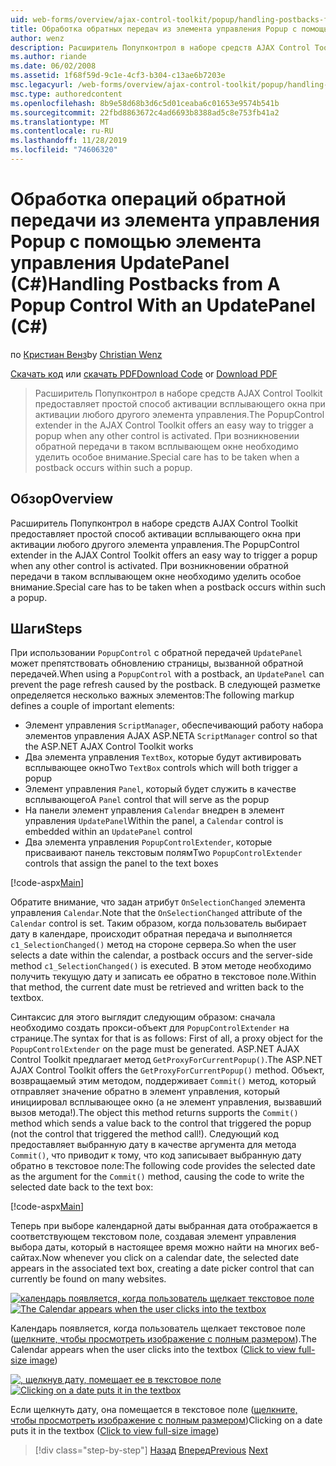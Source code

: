 ```yaml
---
uid: web-forms/overview/ajax-control-toolkit/popup/handling-postbacks-from-a-popup-control-with-an-updatepanel-cs
title: Обработка обратных передач из элемента управления Popup с помощью UpdatePanel (C#) | Документация Майкрософт
author: wenz
description: Расширитель Попупконтрол в наборе средств AJAX Control Toolkit предоставляет простой способ активации всплывающего окна при активации любого другого элемента управления. Необходимо уделить особое внимание...
ms.author: riande
ms.date: 06/02/2008
ms.assetid: 1f68f59d-9c1e-4cf3-b304-c13ae6b7203e
msc.legacyurl: /web-forms/overview/ajax-control-toolkit/popup/handling-postbacks-from-a-popup-control-with-an-updatepanel-cs
msc.type: authoredcontent
ms.openlocfilehash: 8b9e58d68b3d6c5d01ceaba6c01653e9574b541b
ms.sourcegitcommit: 22fbd8863672c4ad6693b8388ad5c8e753fb41a2
ms.translationtype: MT
ms.contentlocale: ru-RU
ms.lasthandoff: 11/28/2019
ms.locfileid: "74606320"
---
```

# <a name="handling-postbacks-from-a-popup-control-with-an-updatepanel-c"></a><span data-ttu-id="0e2f2-104">Обработка операций обратной передачи из элемента управления Popup с помощью элемента управления UpdatePanel (C#)</span><span class="sxs-lookup"><span data-stu-id="0e2f2-104">Handling Postbacks from A Popup Control With an UpdatePanel (C#)</span></span>

<span data-ttu-id="0e2f2-105">по [Кристиан Венз](https://github.com/wenz)</span><span class="sxs-lookup"><span data-stu-id="0e2f2-105">by [Christian Wenz](https://github.com/wenz)</span></span>

<span data-ttu-id="0e2f2-106">[Скачать код](https://download.microsoft.com/download/9/3/f/93f8daea-bebd-4821-833b-95205389c7d0/PopupControl2.cs.zip) или [скачать PDF](https://download.microsoft.com/download/2/d/c/2dc10e34-6983-41d4-9c08-f78f5387d32b/popupcontrol2CS.pdf)</span><span class="sxs-lookup"><span data-stu-id="0e2f2-106">[Download Code](https://download.microsoft.com/download/9/3/f/93f8daea-bebd-4821-833b-95205389c7d0/PopupControl2.cs.zip) or [Download PDF](https://download.microsoft.com/download/2/d/c/2dc10e34-6983-41d4-9c08-f78f5387d32b/popupcontrol2CS.pdf)</span></span>

> <span data-ttu-id="0e2f2-107">Расширитель Попупконтрол в наборе средств AJAX Control Toolkit предоставляет простой способ активации всплывающего окна при активации любого другого элемента управления.</span><span class="sxs-lookup"><span data-stu-id="0e2f2-107">The PopupControl extender in the AJAX Control Toolkit offers an easy way to trigger a popup when any other control is activated.</span></span> <span data-ttu-id="0e2f2-108">При возникновении обратной передачи в таком всплывающем окне необходимо уделить особое внимание.</span><span class="sxs-lookup"><span data-stu-id="0e2f2-108">Special care has to be taken when a postback occurs within such a popup.</span></span>

## <a name="overview"></a><span data-ttu-id="0e2f2-109">Обзор</span><span class="sxs-lookup"><span data-stu-id="0e2f2-109">Overview</span></span>

<span data-ttu-id="0e2f2-110">Расширитель Попупконтрол в наборе средств AJAX Control Toolkit предоставляет простой способ активации всплывающего окна при активации любого другого элемента управления.</span><span class="sxs-lookup"><span data-stu-id="0e2f2-110">The PopupControl extender in the AJAX Control Toolkit offers an easy way to trigger a popup when any other control is activated.</span></span> <span data-ttu-id="0e2f2-111">При возникновении обратной передачи в таком всплывающем окне необходимо уделить особое внимание.</span><span class="sxs-lookup"><span data-stu-id="0e2f2-111">Special care has to be taken when a postback occurs within such a popup.</span></span>

## <a name="steps"></a><span data-ttu-id="0e2f2-112">Шаги</span><span class="sxs-lookup"><span data-stu-id="0e2f2-112">Steps</span></span>

<span data-ttu-id="0e2f2-113">При использовании `PopupControl` с обратной передачей `UpdatePanel` может препятствовать обновлению страницы, вызванной обратной передачей.</span><span class="sxs-lookup"><span data-stu-id="0e2f2-113">When using a `PopupControl` with a postback, an `UpdatePanel` can prevent the page refresh caused by the postback.</span></span> <span data-ttu-id="0e2f2-114">В следующей разметке определяется несколько важных элементов:</span><span class="sxs-lookup"><span data-stu-id="0e2f2-114">The following markup defines a couple of important elements:</span></span>

- <span data-ttu-id="0e2f2-115">Элемент управления `ScriptManager`, обеспечивающий работу набора элементов управления AJAX ASP.NET</span><span class="sxs-lookup"><span data-stu-id="0e2f2-115">A `ScriptManager` control so that the ASP.NET AJAX Control Toolkit works</span></span>
- <span data-ttu-id="0e2f2-116">Два элемента управления `TextBox`, которые будут активировать всплывающее окно</span><span class="sxs-lookup"><span data-stu-id="0e2f2-116">Two `TextBox` controls which will both trigger a popup</span></span>
- <span data-ttu-id="0e2f2-117">Элемент управления `Panel`, который будет служить в качестве всплывающего</span><span class="sxs-lookup"><span data-stu-id="0e2f2-117">A `Panel` control that will serve as the popup</span></span>
- <span data-ttu-id="0e2f2-118">На панели элемент управления `Calendar` внедрен в элемент управления `UpdatePanel`</span><span class="sxs-lookup"><span data-stu-id="0e2f2-118">Within the panel, a `Calendar` control is embedded within an `UpdatePanel` control</span></span>
- <span data-ttu-id="0e2f2-119">Два элемента управления `PopupControlExtender`, которые присваивают панель текстовым полям</span><span class="sxs-lookup"><span data-stu-id="0e2f2-119">Two `PopupControlExtender` controls that assign the panel to the text boxes</span></span>

[!code-aspx[Main](handling-postbacks-from-a-popup-control-with-an-updatepanel-cs/samples/sample1.aspx)]

<span data-ttu-id="0e2f2-120">Обратите внимание, что задан атрибут `OnSelectionChanged` элемента управления `Calendar`.</span><span class="sxs-lookup"><span data-stu-id="0e2f2-120">Note that the `OnSelectionChanged` attribute of the `Calendar` control is set.</span></span> <span data-ttu-id="0e2f2-121">Таким образом, когда пользователь выбирает дату в календаре, происходит обратная передача и выполняется `c1_SelectionChanged()` метод на стороне сервера.</span><span class="sxs-lookup"><span data-stu-id="0e2f2-121">So when the user selects a date within the calendar, a postback occurs and the server-side method `c1_SelectionChanged()` is executed.</span></span> <span data-ttu-id="0e2f2-122">В этом методе необходимо получить текущую дату и записать ее обратно в текстовое поле.</span><span class="sxs-lookup"><span data-stu-id="0e2f2-122">Within that method, the current date must be retrieved and written back to the textbox.</span></span>

<span data-ttu-id="0e2f2-123">Синтаксис для этого выглядит следующим образом: сначала необходимо создать прокси-объект для `PopupControlExtender` на странице.</span><span class="sxs-lookup"><span data-stu-id="0e2f2-123">The syntax for that is as follows: First of all, a proxy object for the `PopupControlExtender` on the page must be generated.</span></span> <span data-ttu-id="0e2f2-124">ASP.NET AJAX Control Toolkit предлагает метод `GetProxyForCurrentPopup()`.</span><span class="sxs-lookup"><span data-stu-id="0e2f2-124">The ASP.NET AJAX Control Toolkit offers the `GetProxyForCurrentPopup()` method.</span></span> <span data-ttu-id="0e2f2-125">Объект, возвращаемый этим методом, поддерживает `Commit()` метод, который отправляет значение обратно в элемент управления, который инициировал всплывающее окно (а не элемент управления, вызвавший вызов метода!).</span><span class="sxs-lookup"><span data-stu-id="0e2f2-125">The object this method returns supports the `Commit()` method which sends a value back to the control that triggered the popup (not the control that triggered the method call!).</span></span> <span data-ttu-id="0e2f2-126">Следующий код предоставляет выбранную дату в качестве аргумента для метода `Commit()`, что приводит к тому, что код записывает выбранную дату обратно в текстовое поле:</span><span class="sxs-lookup"><span data-stu-id="0e2f2-126">The following code provides the selected date as the argument for the `Commit()` method, causing the code to write the selected date back to the text box:</span></span>

[!code-aspx[Main](handling-postbacks-from-a-popup-control-with-an-updatepanel-cs/samples/sample2.aspx)]

<span data-ttu-id="0e2f2-127">Теперь при выборе календарной даты выбранная дата отображается в соответствующем текстовом поле, создавая элемент управления выбора даты, который в настоящее время можно найти на многих веб-сайтах.</span><span class="sxs-lookup"><span data-stu-id="0e2f2-127">Now whenever you click on a calendar date, the selected date appears in the associated text box, creating a date picker control that can currently be found on many websites.</span></span>

<span data-ttu-id="0e2f2-128">[![календарь появляется, когда пользователь щелкает текстовое поле](handling-postbacks-from-a-popup-control-with-an-updatepanel-cs/_static/image2.png)](handling-postbacks-from-a-popup-control-with-an-updatepanel-cs/_static/image1.png)</span><span class="sxs-lookup"><span data-stu-id="0e2f2-128">[![The Calendar appears when the user clicks into the textbox](handling-postbacks-from-a-popup-control-with-an-updatepanel-cs/_static/image2.png)](handling-postbacks-from-a-popup-control-with-an-updatepanel-cs/_static/image1.png)</span></span>

<span data-ttu-id="0e2f2-129">Календарь появляется, когда пользователь щелкает текстовое поле ([щелкните, чтобы просмотреть изображение с полным размером](handling-postbacks-from-a-popup-control-with-an-updatepanel-cs/_static/image3.png)).</span><span class="sxs-lookup"><span data-stu-id="0e2f2-129">The Calendar appears when the user clicks into the textbox ([Click to view full-size image](handling-postbacks-from-a-popup-control-with-an-updatepanel-cs/_static/image3.png))</span></span>

<span data-ttu-id="0e2f2-130">[![, щелкнув дату, помещает ее в текстовое поле](handling-postbacks-from-a-popup-control-with-an-updatepanel-cs/_static/image5.png)](handling-postbacks-from-a-popup-control-with-an-updatepanel-cs/_static/image4.png)</span><span class="sxs-lookup"><span data-stu-id="0e2f2-130">[![Clicking on a date puts it in the textbox](handling-postbacks-from-a-popup-control-with-an-updatepanel-cs/_static/image5.png)](handling-postbacks-from-a-popup-control-with-an-updatepanel-cs/_static/image4.png)</span></span>

<span data-ttu-id="0e2f2-131">Если щелкнуть дату, она помещается в текстовое поле ([щелкните, чтобы просмотреть изображение с полным размером](handling-postbacks-from-a-popup-control-with-an-updatepanel-cs/_static/image6.png))</span><span class="sxs-lookup"><span data-stu-id="0e2f2-131">Clicking on a date puts it in the textbox ([Click to view full-size image](handling-postbacks-from-a-popup-control-with-an-updatepanel-cs/_static/image6.png))</span></span>

> [!div class="step-by-step"]
> <span data-ttu-id="0e2f2-132">[Назад](using-multiple-popup-controls-cs.md)
> [Вперед](handling-postbacks-from-a-popup-control-without-an-updatepanel-cs.md)</span><span class="sxs-lookup"><span data-stu-id="0e2f2-132">[Previous](using-multiple-popup-controls-cs.md)
[Next](handling-postbacks-from-a-popup-control-without-an-updatepanel-cs.md)</span></span>
